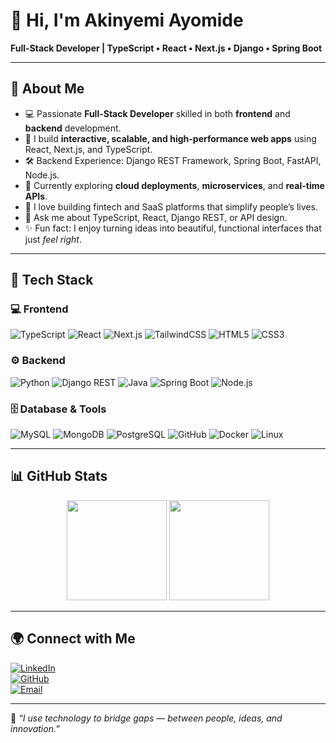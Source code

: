 # 👋 Hi, I'm Akinyemi Ayomide  

**Full-Stack Developer | TypeScript • React • Next.js • Django • Spring Boot**  

---

## 🚀 About Me  
- 💻 Passionate **Full-Stack Developer** skilled in both **frontend** and **backend** development.  
- 🧠 I build **interactive, scalable, and high-performance web apps** using React, Next.js, and TypeScript.  
- 🛠 Backend Experience: Django REST Framework, Spring Boot, FastAPI, Node.js.  
- 🌱 Currently exploring **cloud deployments**, **microservices**, and **real-time APIs**.  
- 🎯 I love building fintech and SaaS platforms that simplify people’s lives.  
- 💬 Ask me about TypeScript, React, Django REST, or API design.  
- ✨ Fun fact: I enjoy turning ideas into beautiful, functional interfaces that just *feel right*.  

---

## 🧰 Tech Stack  

### 💻 Frontend  
![TypeScript](https://img.shields.io/badge/TypeScript-3178C6?style=for-the-badge&logo=typescript&logoColor=white)
![React](https://img.shields.io/badge/React-61DAFB?style=for-the-badge&logo=react&logoColor=black)
![Next.js](https://img.shields.io/badge/Next.js-000000?style=for-the-badge&logo=nextdotjs&logoColor=white)
![TailwindCSS](https://img.shields.io/badge/TailwindCSS-06B6D4?style=for-the-badge&logo=tailwindcss&logoColor=white)
![HTML5](https://img.shields.io/badge/HTML5-E34F26?style=for-the-badge&logo=html5&logoColor=white)
![CSS3](https://img.shields.io/badge/CSS3-1572B6?style=for-the-badge&logo=css3&logoColor=white)

### ⚙️ Backend  
![Python](https://img.shields.io/badge/Python-3776AB?style=for-the-badge&logo=python&logoColor=white)
![Django REST](https://img.shields.io/badge/Django_REST-092E20?style=for-the-badge&logo=django&logoColor=white)
![Java](https://img.shields.io/badge/Java-ED8B00?style=for-the-badge&logo=openjdk&logoColor=white)
![Spring Boot](https://img.shields.io/badge/Spring%20Boot-6DB33F?style=for-the-badge&logo=springboot&logoColor=white)
![Node.js](https://img.shields.io/badge/Node.js-339933?style=for-the-badge&logo=nodedotjs&logoColor=white)

### 🗄️ Database & Tools  
![MySQL](https://img.shields.io/badge/MySQL-005C84?style=for-the-badge&logo=mysql&logoColor=white)
![MongoDB](https://img.shields.io/badge/MongoDB-47A248?style=for-the-badge&logo=mongodb&logoColor=white)
![PostgreSQL](https://img.shields.io/badge/PostgreSQL-316192?style=for-the-badge&logo=postgresql&logoColor=white)
![GitHub](https://img.shields.io/badge/GitHub-181717?style=for-the-badge&logo=github&logoColor=white)
![Docker](https://img.shields.io/badge/Docker-2496ED?style=for-the-badge&logo=docker&logoColor=white)
![Linux](https://img.shields.io/badge/Linux-FCC624?style=for-the-badge&logo=linux&logoColor=black)

---

## 📊 GitHub Stats  

<p align="center">
  <img src="https://github-readme-stats.vercel.app/api?username=akinolablessing&show_icons=true&theme=tokyonight&hide_border=true" height="160" />
  <img src="https://streak-stats.demolab.com?user=akinolablessing&theme=tokyonight&hide_border=true" height="160" />
</p>

---

## 🌍 Connect with Me  

[![LinkedIn](https://img.shields.io/badge/LinkedIn-0077B5?style=for-the-badge&logo=linkedin&logoColor=white)](https://www.linkedin.com/in/your-linkedin-here/)  
[![GitHub](https://img.shields.io/badge/GitHub-181717?style=for-the-badge&logo=github&logoColor=white)](https://github.com/akinolablessing)  
[![Email](https://img.shields.io/badge/Email-D14836?style=for-the-badge&logo=gmail&logoColor=white)](mailto:akinolablessing1890@gmail.com)  

---

💭 *“I use technology to bridge gaps — between people, ideas, and innovation.”*
